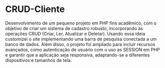# CRUD-Cliente
Desenvolvimento de um pequeno projeto em PHP fins acadêmico,  com o objetivo de criar um sistema de cadastro robusto, incorporando as operações CRUD (Criar, Ler, Atualizar e Deletar). Usando essa ideia customizei o site  implementando uma barra de pesquisa conectada a um banco de dados. Além disso, o projeto foi ampliado para incluir recursos avançados, como autenticação de usuário com o uso as SESSION em PHP e garantir que a aplicação seja responsiva, adaptando-se a diferentes dispositivos e tamanhos de tela.
